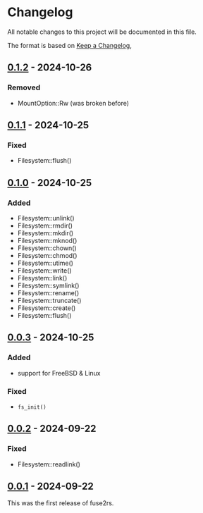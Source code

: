 # Changelog

All notable changes to this project will be documented in this file.

The format is based on [Keep a Changelog](https://keepachangelog.com/en/1.1.0/),

## [0.1.2] - 2024-10-26

### Removed

- MountOption::Rw (was broken before)

## [0.1.1] - 2024-10-25

### Fixed

- Filesystem::flush()

## [0.1.0] - 2024-10-25

### Added

- Filesystem::unlink()
- Filesystem::rmdir()
- Filesystem::mkdir()
- Filesystem::mknod()
- Filesystem::chown()
- Filesystem::chmod()
- Filesystem::utime()
- Filesystem::write()
- Filesystem::link()
- Filesystem::symlink()
- Filesystem::rename()
- Filesystem::truncate()
- Filesystem::create()
- Filesystem::flush()

## [0.0.3] - 2024-10-25

### Added

- support for FreeBSD & Linux

### Fixed

- `fs_init()`

## [0.0.2] - 2024-09-22

### Fixed

- Filesystem::readlink()

## [0.0.1] - 2024-09-22

This was the first release of fuse2rs.

[0.1.2]: https://github.com/realchonk/fuse2rs/compare/0.1.1...0.1.2
[0.1.1]: https://github.com/realchonk/fuse2rs/compare/0.1.0...0.1.1
[0.1.0]: https://github.com/realchonk/fuse2rs/compare/0.0.3...0.1.0
[0.0.3]: https://github.com/realchonk/fuse2rs/compare/0.0.2...0.0.3
[0.0.2]: https://github.com/realchonk/fuse2rs/compare/0.0.1...0.0.2
[0.0.1]: https://github.com/realchonk/fuse2rs/releases/tag/0.0.1
